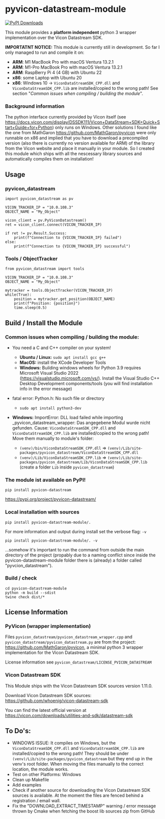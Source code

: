 # pyvicon-datastream-module
[![PyPI Downloads](https://img.shields.io/pypi/dm/pyvicon-datastream.svg?label=PyPI%20downloads)](
https://pypi.org/project/pyvicon-datastream/)


This module provides a **platform independent** python 3 wrapper implementation over the Vicon Datastream SDK.

**IMPORTATNT NOTICE:**
This module is currently still in development. So far I only managed to run and compile it on:
- **ARM**: M1 MacBook Pro with macOS Ventura 13.2.1
- **ARM**: M1-Pro MacBook Pro with macOS Ventura 13.2.1
- **ARM**: RaspBerry Pi 4 (4 GB) with Ubuntu 22
- **x86**: some Laptop with Ubuntu 20
- **x86**: Windows 10 -> `ViconDataStreamSDK_CPP.dll` and `ViconDataStreamSDK_CPP.lib` are installed/copied to the wrong path! See section "*Common issues when compiling / building the module*".


### Background information
The python interface currently provided by Vicon itself (see https://docs.vicon.com/display/DSSDK111/Vicon+DataStream+SDK+Quick+Start+Guide+for+Python) only runs on Windows. Other solutions I found like the one from MathGaron https://github.com/MathGaron/pyvicon were only runnable on x86 and implied that you have to download a precompiled version (also there is currently no version available for ARM) of the library from the Vicon website and place it manually in your module.
So I created this module which ships with all the nescessary library sources and automatically compiles them on installation!



## Usage
### pyvicon_datastream
```
import pyvicon_datastream as pv

VICON_TRACKER_IP = "10.0.108.3"
OBJECT_NAME = "My_Object"

vicon_client = pv.PyViconDatastream()
ret = vicon_client.connect(VICON_TRACKER_IP)

if ret != pv.Result.Success:
    print(f"Connection to {VICON_TRACKER_IP} failed")
else:
    print(f"Connection to {VICON_TRACKER_IP} successful")
```

### Tools / ObjectTracker
```
from pyvicon_datastream import tools

VICON_TRACKER_IP = "10.0.108.3"
OBJECT_NAME = "My_Object"

mytracker = tools.ObjectTracker(VICON_TRACKER_IP)
while(True):
    position = mytracker.get_position(OBJECT_NAME)
    print(f"Position: {position}")
    time.sleep(0.5)
```


## Build / Install the Module

### Common issues when compiling / building the module:
- You need a C and C++ compiler on your system!
  - **Ubuntu / Linux:** `sudo apt install gcc g++`
  - **MacOS:** install the XCode Developer Tools
  - **Windows:** Building windows wheels for Python 3.9 requires Microsoft Visual Studio 2022 (https://visualstudio.microsoft.com/vs/). Install the Visual Studio C++ Desktop Development components/tools (you will find installation info in the error message)

- fatal error: Python.h: No such file or directory
  - `sudo apt install python3-dev`

- **Windows:** ImportError: DLL load failed while importing _pyvicon_datastream_wrapper: Das angegebene Modul wurde nicht gefunden.
  Cause: `ViconDataStreamSDK_CPP.dll` and `ViconDataStreamSDK_CPP.lib` are installed/copied to the wrong path! Move them manually to module's folder:
  - `(venv)/bin/ViconDataStreamSDK_CPP.dll` => `(venv)/Lib/site-packages/pyvicon_datastream/ViconDataStreamSDK_CPP.dll`
  - `(venv)/Lib/ViconDataStreamSDK_CPP.lib` => `(venv)/Lib/site-packages/pyvicon_datastream/Lib/ViconDataStreamSDK_CPP.lib` (create a folder `Lib` inside `pyvicon_datastream`)


### The module ist available on PyPI!
`pip install pyvicon-datastream`

https://pypi.org/project/pyvicon-datastream/

### Local installation with sources
`pip install pyvicon-datastream-module/.`

For more information and output during install set the verbose flag: `-v`

`pip install pyvicon-datastream-module/. -v`

...somehow it's important to run the command from outside the main directory of the project (propably due to a naming conflict since inside the pyvicon-datastream-module folder there is (already) a folder called "pyvcion_datastream").

### Build / check
```
cd pyvicon-datastream-module
python -m build --sdist
twine check dist/*
```

## License Information
### PyVicon (wrapper implementation)
Files `pyvicon_datastream/pyvicon_datastream_wrapper.cpp` and `pyvicon_datastream/pyvicon_datastream.py` are from the project: https://github.com/MathGaron/pyvicon, a minimal python 3 wrapper implementation for the Vicon Datastream SDK.

License information see `pyvicon_datastream/LICENSE_PVICON_DATASTREAM`


### Vicon Datastream SDK
This Module ships with the Vicon Datastream SDK sources version 1.11.0.

Download Vicon Datastream SDK sources: https://github.com/whoenig/vicon-datastream-sdk

You can find the latest official version at https://vicon.com/downloads/utilities-and-sdk/datastream-sdk



## To Do's:
- WINDOWS ISSUE: It compiles on Windows, but the `ViconDataStreamSDK_CPP.dll` and `ViconDataStreamSDK_CPP.lib` are installed/copied to the wrong path! They should be under `(venv)/Lib/site-packages/pyvicon_datastream` but they end up in the venv's root folder. When moving the files manually to the correct location, the module works.
- Test on other Platforms: Windows
- Clean up Makefile
- Add examples
- Check if another source for downloading the Vicon Datastream SDK sources is available. At the moment the files are fenced behind a registration / email wall.
- Fix the "DOWNLOAD_EXTRACT_TIMESTAMP" warning / error message thrown by Cmake when fetching the boost lib sources zip from GitHub
